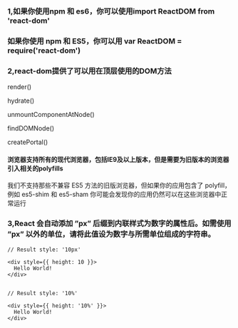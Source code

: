 <!--
 * @Description: ReactDom
 * @Author: xiao.zhang
 * @Date: 2020-09-08 11:40:25
 * @LastEditors: xiao.zhang
 * @LastEditTime: 2020-09-08 11:58:05
-->


### 1,如果你使用npm 和 es6，你可以使用import ReactDOM from 'react-dom'
### 如果你使用 npm 和 ES5，你可以用 var ReactDOM = require('react-dom')

### 2,react-dom提供了可以用在顶层使用的DOM方法
render()

hydrate()

unmountComponentAtNode()

findDOMNode()

createPortal()

#### 浏览器支持所有的现代浏览器，包括IE9及以上版本，但是需要为旧版本的浏览器引入相关的polyfills

我们不支持那些不兼容 ES5 方法的旧版浏览器，但如果你的应用包含了 polyfill，例如 es5-shim 和 es5-sham 你可能会发现你的应用仍然可以在这些浏览器中正常运行

### 3,React 会自动添加 ”px” 后缀到内联样式为数字的属性后。如需使用 ”px” 以外的单位，请将此值设为数字与所需单位组成的字符串。
```
// Result style: '10px'

<div style={{ height: 10 }}>
  Hello World!
</div>


// Result style: '10%'

<div style={{ height: '10%' }}>
  Hello World!
</div>
```


